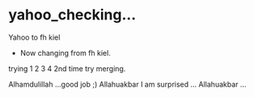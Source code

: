 # yahoo_checking...
Yahoo to fh kiel

* Now changing from fh kiel.

trying 1 2 3 4 2nd time try merging. 

Alhamdulillah ...good job ;) Allahuakbar
I am surprised ... Allahuakbar ...
